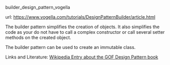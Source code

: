 builder_design_pattern_vogella

url: <a>https://www.vogella.com/tutorials/DesignPatternBuilder/article.html</a>

The builder pattern simplifies the creation of objects. It also simplifies the code as your do not have to call a complex constructor or call several setter methods on the created object.

The builder pattern can be used to create an immutable class.

Links and Literature:
<a href="http://en.wikipedia.org/wiki/Design_Patterns" target="_blank">Wikipedia Entry about the GOF Design Pattern book</a>